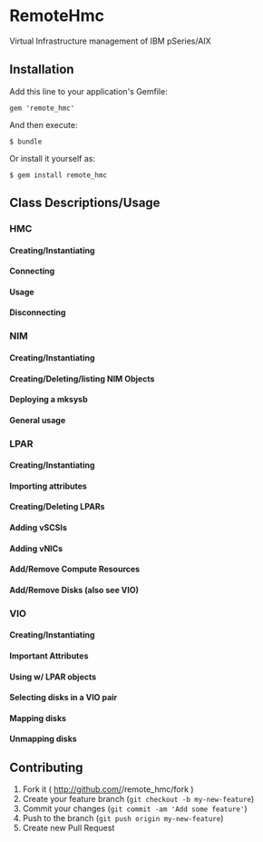 ﻿# RemoteHmc

Virtual Infrastructure management of IBM pSeries/AIX

## Installation

Add this line to your application's Gemfile:

    gem 'remote_hmc'

And then execute:

    $ bundle

Or install it yourself as:

    $ gem install remote_hmc

## Class Descriptions/Usage
### HMC
#### Creating/Instantiating
#### Connecting
#### Usage
#### Disconnecting
### NIM
#### Creating/Instantiating
#### Creating/Deleting/listing NIM Objects
#### Deploying a mksysb
#### General usage
### LPAR
#### Creating/Instantiating
#### Importing attributes
#### Creating/Deleting LPARs
#### Adding vSCSIs
#### Adding vNICs
#### Add/Remove Compute Resources
#### Add/Remove Disks (also see VIO)
### VIO
#### Creating/Instantiating
#### Important Attributes
#### Using w/ LPAR objects
#### Selecting disks in a VIO pair
#### Mapping disks
#### Unmapping disks



## Contributing

1. Fork it ( http://github.com/<my-github-username>/remote_hmc/fork )
2. Create your feature branch (`git checkout -b my-new-feature`)
3. Commit your changes (`git commit -am 'Add some feature'`)
4. Push to the branch (`git push origin my-new-feature`)
5. Create new Pull Request

